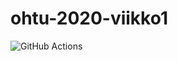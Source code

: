 # ohtu-2020-viikko1
![GitHub Actions](https://github.com/MattiKaleva/ohtu-2020-viikko1/workflows/Java%20CI%20with%20Gradle/badge.svg)
